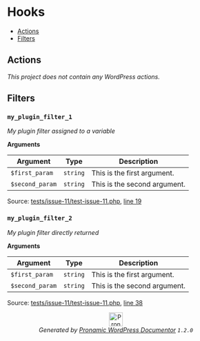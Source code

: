 # Hooks

- [Actions](#actions)
- [Filters](#filters)

## Actions

*This project does not contain any WordPress actions.*

## Filters

### `my_plugin_filter_1`

*My plugin filter assigned to a variable*

**Arguments**

Argument | Type | Description
-------- | ---- | -----------
`$first_param` | `string` | This is the first argument.
`$second_param` | `string` | This is the second argument.

Source: [tests/issue-11/test-issue-11.php](test-issue-11.php), [line 19](test-issue-11.php#L19-L25)

### `my_plugin_filter_2`

*My plugin filter directly returned*

**Arguments**

Argument | Type | Description
-------- | ---- | -----------
`$first_param` | `string` | This is the first argument.
`$second_param` | `string` | This is the second argument.

Source: [tests/issue-11/test-issue-11.php](test-issue-11.php), [line 38](test-issue-11.php#L38-L44)


<p align="center"><a href="https://github.com/pronamic/wp-documentor"><img src="https://cdn.jsdelivr.net/gh/pronamic/wp-documentor@main/logos/pronamic-wp-documentor.svgo-min.svg" alt="Pronamic WordPress Documentor" width="32" height="32"></a><br><em>Generated by <a href="https://github.com/pronamic/wp-documentor">Pronamic WordPress Documentor</a> <code>1.2.0</code></em><p>

